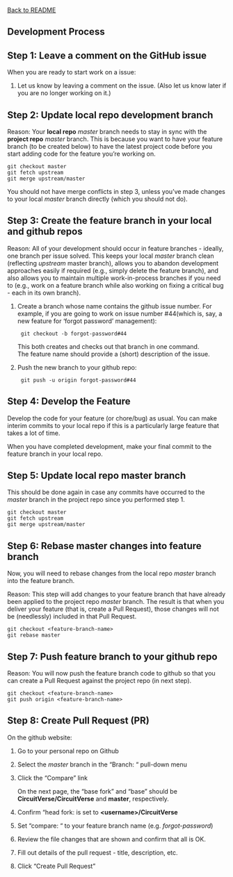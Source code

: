 [Back to README](README.md)

## Development Process 

## Step 1: Leave a comment on the GitHub issue
When you are ready to start work on a issue:

1. Let us know by leaving a comment on the issue. (Also let us know later if you are no longer working on it.)

## Step 2: Update local repo development branch
Reason: Your **local repo** *master* branch needs to stay in sync with the **project repo** *master* branch.  This is because you want to have your feature branch (to be created below) to have the latest project code before you start adding code for the feature you’re working on.

    git checkout master
    git fetch upstream
    git merge upstream/master

You should not have merge conflicts in step 3, unless you’ve made changes to your local *master* branch directly (which you should not do).

## Step 3: Create the feature branch in your local and github repos
Reason: All of your development should occur in feature branches - ideally, one branch per issue solved.  This keeps your local *master* branch clean (reflecting *upstream* master branch), allows you to abandon development approaches easily if required (e.g., simply delete the feature branch), and also allows you to maintain multiple work-in-process branches if you need to (e.g., work on a feature branch while also working on fixing a critical bug - each in its own branch).

1. Create a branch whose name contains the github issue number. For example, if you are going to work on issue number #44(which is, say, a new feature for ‘forgot password’ management):

        git checkout -b forgot-password#44

    This both creates and checks out that branch in one command.  
    The feature name should provide a (short) description of the issue.

2. Push the new branch to your github repo:

        git push -u origin forgot-password#44

## Step 4: Develop the Feature
Develop the code for your feature (or chore/bug) as usual.  You can make interim commits to your local repo if this is a particularly large feature that takes a lot of time.

When you have completed development, make your final commit to the feature branch in your local repo.

## Step 5: Update local repo **master** branch
This should be done again in case any commits have occurred to the *master* branch in the project repo since you performed step 1.

    git checkout master
    git fetch upstream
    git merge upstream/master

## Step 6: Rebase master changes into feature branch
Now, you will need to rebase changes from the local repo *master* branch into the feature branch.

Reason: This step will add changes to your feature branch that have already been applied to the project repo *master* branch.  The result is that when you deliver your feature (that is, create a Pull Request), those changes will not be (needlessly) included in that Pull Request.

    git checkout <feature-branch-name>
    git rebase master

## Step 7: Push feature branch to your github repo
Reason: You will now push the feature branch code to github so that you can create a Pull Request against the project repo (in next step).

    git checkout <feature-branch-name>
    git push origin <feature-branch-name>

## Step 8: Create Pull Request (PR)
On the github website:

1. Go to your personal repo on Github
2. Select the *master* branch in the “Branch: “ pull-down menu
3. Click the “Compare” link

    On the next page, the “base fork” and “base” should be **CircuitVerse/CircuitVerse** and **master**, respectively.

4. Confirm “head fork: is set to **\<username\>/CircuitVerse**
5. Set “compare: “ to your feature branch name (e.g. *forgot-password*)
6. Review the file changes that are shown and confirm that all is OK.
7. Fill out details of the pull request - title, description, etc.
8. Click “Create Pull Request”
